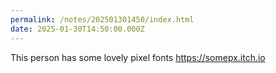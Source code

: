```yaml
---
permalink: /notes/202501301450/index.html
date: 2025-01-30T14:50:00.000Z
---
```


This person has some lovely pixel fonts https://somepx.itch.io